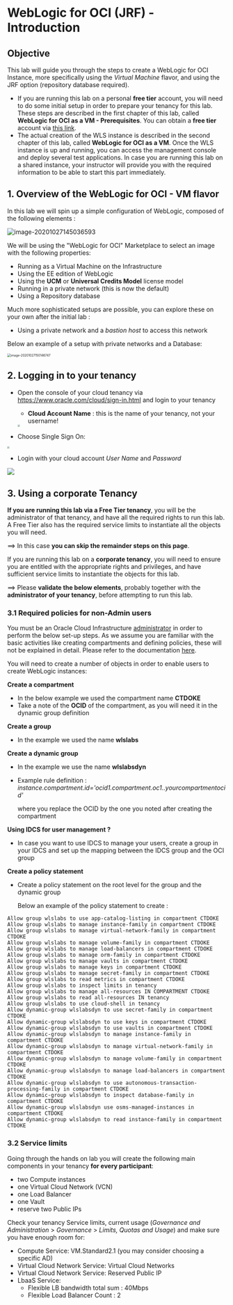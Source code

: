 # WebLogic for OCI (JRF) - Introduction



## Objective

This lab will guide you through the steps to create a WebLogic for OCI Instance, more specifically using the *Virtual Machine* flavor, and using the JRF option (repository database required).

- If you are running this lab on a personal **free tier** account, you will need to do some initial setup in order to prepare your tenancy for this lab.  These steps are described in the first chapter of this lab, called **WebLogic for OCI as a VM - Prerequisites**.  You can obtain a **free tier** account via [this link](https://signup.oraclecloud.com/).
- The actual creation of the WLS instance is described in the second chapter of this lab, called **WebLogic for OCI as a VM**.  Once the WLS instance is up and running, you can access the management console and deploy several test applications.  In case you are running this lab on a shared instance, your instructor will provide you with the required information to be able to start this part immediately.



## 1. Overview of the WebLogic for OCI - VM flavor

In this lab we will spin up a simple configuration of WebLogic, composed of the following elements : 

<img src="images/image040.1.png" alt="image-20201027145036593" />

We will be using the "WebLogic for OCI" Marketplace to select an image with the following properties:

- Running as a Virtual Machine on the Infrastructure
- Using the EE edition of WebLogic
- Using the **UCM** or **Universal Credits Model** license model
- Running in a private network (this is now the default)
- Using a Repository database

Much more sophisticated setups are possible, you can explore these on your own after the initial lab :

- Using a private network and a *bastion host* to access this network

Below an example of a setup with private networks and a Database:

 <img src="images/image050.png" alt="image-20201027150146747" style="zoom:50%;" />



## 2. Logging in to your tenancy



- Open the console of your cloud tenancy via https://www.oracle.com/cloud/sign-in.html and login to your tenancy

  - **Cloud Account Name** : this is the name of your tenancy, not your username!
  
  <img src="images/image010.png" style="zoom:33%;" />



- Choose Single Sign On:

<img src="images/image020.png" style="zoom:33%;" />



- Login with your cloud account *User Name* and *Password* 

![](images/image030.png)





## 3. Using a corporate Tenancy

**If you are running this lab via a Free Tier tenancy**, you will be the administrator of that tenancy, and have all the required rights to run this lab.  A Free Tier also has the required service limits to instantiate all the objects you will need.

==> In this case **you can skip the remainder steps on this page**.



If you are running this lab on a **corporate tenancy**, you will need to ensure you are entitled with the appropriate rights and privileges, and have sufficient service limits to instantiate the objects for this lab.

==> Please **validate the below elements**, probably together with the **administrator of your tenancy**, before attempting to run this lab.



### 3.1 Required policies for non-Admin users

You must be an Oracle Cloud Infrastructure <u>administrator</u> in order to perform the below set-up steps.  As we assume you are familiar with the basic activities like creating compartments and defining policies, these will not be explained in detail.  Please refer to the documentation [here](https://docs.oracle.com/en/cloud/paas/weblogic-cloud/user/you-begin-oracle-weblogic-cloud.html#GUID-C4EC8702-CB1E-4B6D-BC50-CC008F3B5247).

You will need to create a number of objects in order to enable users to create WebLogic instances:

**Create a compartment**

- In the below example we used the compartment name **CTDOKE**
- Take a note of the **OCID** of the compartment, as you will need it in the dynamic group definition

**Create a group**

- In the example we used the name **wlslabs**

**Create a dynamic group**

- In the example we use the name **wlslabsdyn**
- Example rule definition :
  *instance.compartment.id='ocid1.compartment.oc1..yourcompartmentocid'*
  
  where you replace the OCID by the one you noted after creating the compartment

**Using IDCS for user management ?**

- In case you want to use IDCS to manage your users, create a group in your IDCS and set up the mapping between the IDCS group and the OCI group

**Create a policy statement**

- Create a policy statement on the root level for the group and the dynamic group

  Below an example of the policy statement to create :

```
Allow group wlslabs to use app-catalog-listing in compartment CTDOKE
Allow group wlslabs to manage instance-family in compartment CTDOKE
Allow group wlslabs to manage virtual-network-family in compartment CTDOKE
Allow group wlslabs to manage volume-family in compartment CTDOKE
Allow group wlslabs to manage load-balancers in compartment CTDOKE
Allow group wlslabs to manage orm-family in compartment CTDOKE
Allow group wlslabs to manage vaults in compartment CTDOKE
Allow group wlslabs to manage keys in compartment CTDOKE
Allow group wlslabs to manage secret-family in compartment CTDOKE
Allow group wlslabs to read metrics in compartment CTDOKE
Allow group wlslabs to inspect limits in tenancy
Allow group wlslabs to manage all-resources IN COMPARTMENT CTDOKE
Allow group wlslabs to read all-resources IN tenancy
Allow group wlslabs to use cloud-shell in tenancy
Allow dynamic-group wlslabsdyn to use secret-family in compartment CTDOKE
Allow dynamic-group wlslabsdyn to use keys in compartment CTDOKE
Allow dynamic-group wlslabsdyn to use vaults in compartment CTDOKE
Allow dynamic-group wlslabsdyn to manage instance-family in compartment CTDOKE
Allow dynamic-group wlslabsdyn to manage virtual-network-family in compartment CTDOKE
Allow dynamic-group wlslabsdyn to manage volume-family in compartment CTDOKE
Allow dynamic-group wlslabsdyn to manage load-balancers in compartment CTDOKE
Allow dynamic-group wlslabsdyn to use autonomous-transaction-processing-family in compartment CTDOKE
Allow dynamic-group wlslabsdyn to inspect database-family in compartment CTDOKE
Allow dynamic-group wlslabsdyn use osms-managed-instances in compartment CTDOKE
Allow dynamic-group wlslabsdyn to read instance-family in compartment CTDOKE
```



### 3.2 Service limits

Going through the hands on lab you will create the following main components in your tenancy **for every participant**:

- two Compute instances
- one Virtual Cloud Network (VCN)
- one Load Balancer
- one Vault
- reserve two Public IPs

Check your tenancy Service limits, current usage (*Governance and Administration* > *Governance* > *Limits, Quotas and Usage*) and make sure you have enough room for: 

- Compute Service: VM.Standard2.1 (you may consider choosing a specific AD)
- Virtual Cloud Network Service: Virtual Cloud Networks
- Virtual Cloud Network Service: Reserved Public IP
- LbaaS Service: 
  - Flexible LB bandwidth total sum : 40Mbps 
  - Flexible Load Balancer Count : 2

